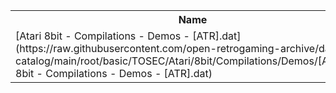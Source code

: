 <table>
<tr><th>Name</th><th>Size</th></tr>
<tr><td>
[Atari 8bit - Compilations - Demos - [ATR].dat](https://raw.githubusercontent.com/open-retrogaming-archive/dat-catalog/main/root/basic/TOSEC/Atari/8bit/Compilations/Demos/[ATR]/Atari 8bit - Compilations - Demos - [ATR].dat)
</td><td>36095</td></tr>
</table>

